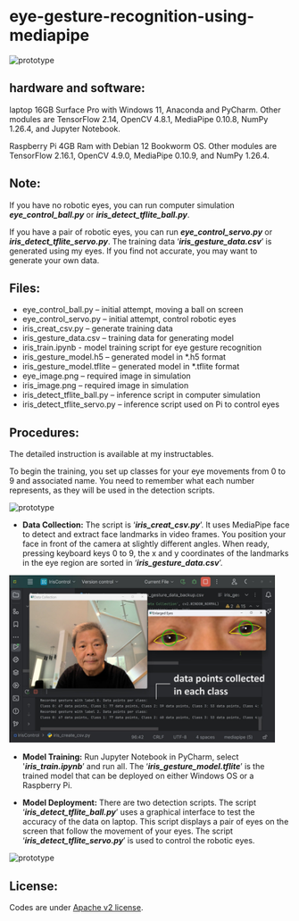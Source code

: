 # eye-gesture-recognition-using-mediapipe
<img src="/introduction.GIF" alt="prototype" height="200">

## **hardware and software:**
laptop 16GB Surface Pro with Windows 11, Anaconda and PyCharm. Other modules are TensorFlow 2.14, OpenCV 4.8.1, MediaPipe 0.10.8, NumPy 1.26.4, and Jupyter Notebook.

Raspberry Pi 4GB Ram with Debian 12 Bookworm OS. Other modules are TensorFlow 2.16.1, OpenCV 4.9.0, MediaPipe 0.10.9, and NumPy 1.26.4.

## **Note:**
If you have no robotic eyes, you can run computer simulation ***eye_control_ball.py*** or ***iris_detect_tflite_ball.py***.

If you have a pair of robotic eyes, you can run ***eye_control_servo.py*** or ***iris_detect_tflite_servo.py***.
The training data ‘***iris_gesture_data.csv***’ is generated using my eyes. If you find not accurate, you may want to generate your own data.

## **Files:**
- eye_control_ball.py – initial attempt, moving a ball on screen
- eye_control_servo.py – initial attempt, control robotic eyes
- iris_creat_csv.py – generate training data
- iris_gesture_data.csv – training data for generating model
- iris_train.ipynb - model training script for eye gesture recognition
- iris_gesture_model.h5 – generated model in *.h5 format
- iris_gesture_model.tflite – generated model in *.tflite format
- eye_image.png – required image in simulation
- iris_image.png – required image in simulation	
- iris_detect_tflite_ball.py – inference script in computer simulation
- iris_detect_tflite_servo.py – inference script used on Pi to control eyes

## **Procedures:**
The detailed instruction is available at my instructables.

To begin the training, you set up classes for your eye movements from 0 to 9 and associated name. You need to remember what each number represents, as they will be used in the detection scripts.

 <img src="/eyeMove.png" alt="prototype" height="200">

- **Data Collection:**
 The script is ‘***iris_creat_csv.py***’. It uses MediaPipe face to detect and extract face landmarks in video frames. You position your face in front of the camera at slightly different angles. When ready, pressing keyboard keys 0 to 9, the x and y coordinates of the landmarks in the eye region are sorted in ‘***iris_gesture_data.csv***’.

 <img src="/dataCollection.jpg" alt="prototype" height="300">

- **Model Training:**
 Run Jupyter Notebook in PyCharm, select '***iris_train.ipynb***’ and run all. The ‘***iris_gesture_model.tflite***’ is the trained model that can be deployed on either Windows OS or a Raspberry Pi.

- **Model Deployment:**
 There are two detection scripts. The script ‘***iris_detect_tflite_ball.py***’ uses a graphical interface to test the accuracy of the data on laptop. This script displays a pair of eyes on the screen that follow the movement of your eyes. The script ‘***iris_detect_tflite_servo.py***’ is used to control the robotic eyes.

<img src="/simulation.GIF" alt="prototype" height="300">

## **License:**
Codes are under [Apache v2 license](https://github.com/Thomas9363/eye-gesture-recognition-using-mediapipe/blob/main/LICENSE).
